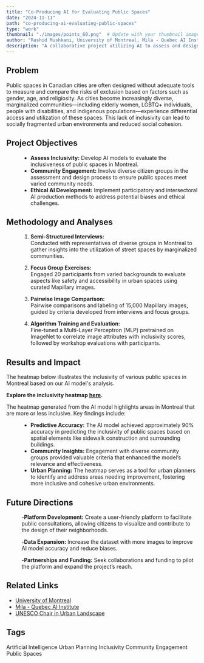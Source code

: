 ```yaml
---
title: "Co-Producing AI for Evaluating Public Spaces"
date: "2024-11-11"
path: "co-producing-ai-evaluating-public-spaces"
type: "work"
thumbnail: "./images/points_60.png"  # Update with your thumbnail image path
author: "Rashid Mushkani, University of Montreal, Mila - Quebec AI Institute"
description: "A collaborative project utilizing AI to assess and design inclusive public spaces in Montreal, integrating community input and ethical AI practices."
---
```


## Problem

Public spaces in Canadian cities are often designed without adequate tools to measure and compare the risks of exclusion based on factors such as gender, age, and religiosity. As cities become increasingly diverse, marginalized communities—including elderly women, LGBTQ+ individuals, people with disabilities, and indigenous populations—experience differential access and utilization of these spaces. This lack of inclusivity can lead to socially fragmented urban environments and reduced social cohesion.

## Project Objectives

<div style="margin-left: 40px;">

- **Assess Inclusivity:** Develop AI models to evaluate the inclusiveness of public spaces in Montreal.
- **Community Engagement:** Involve diverse citizen groups in the assessment and design process to ensure public spaces meet varied community needs.
- **Ethical AI Development:** Implement participatory and intersectoral AI production methods to address potential biases and ethical challenges.

</div>

## Methodology and Analyses

<div style="margin-left: 40px;">

1. **Semi-Structured Interviews:**  
   Conducted with representatives of diverse groups in Montreal to gather insights into the utilization of street spaces by marginalized communities.

2. **Focus Group Exercises:**  
   Engaged 20 participants from varied backgrounds to evaluate aspects like safety and accessibility in urban spaces using curated Mapillary images.

3. **Pairwise Image Comparison:**  
   Pairwise comparisons and labeling of 15,000 Mapillary images, guided by criteria developed from interviews and focus groups.

4. **Algorithm Training and Evaluation:**  
   Fine-tuned a Multi-Layer Perceptron (MLP) pretrained on ImageNet to correlate image attributes with inclusivity scores, followed by workshop evaluations with participants.

</div>

## Results and Impact

The heatmap below illustrates the inclusivity of various public spaces in Montreal based on our AI model's analysis.

**Explore the inclusivity heatmap [here](https://mid-spaces.github.io/landing-page/montreal_folium_heatmap_group_inclusivity.html).**

The heatmap generated from the AI model highlights areas in Montreal that are more or less inclusive. Key findings include:


<div style="margin-left: 40px;">

- **Predictive Accuracy:** The AI model achieved approximately 90% accuracy in predicting the inclusivity of public spaces based on spatial elements like sidewalk construction and surrounding buildings.
- **Community Insights:** Engagement with diverse community groups provided valuable criteria that enhanced the model’s relevance and effectiveness.
- **Urban Planning:** The heatmap serves as a tool for urban planners to identify and address areas needing improvement, fostering more inclusive and cohesive urban environments.

</div>


## Future Directions


<div style="margin-left: 40px;">

-**Platform Development:** Create a user-friendly platform to facilitate public consultations, allowing citizens to visualize and contribute to the design of their neighborhoods.

-**Data Expansion:** Increase the dataset with more images to improve AI model accuracy and reduce biases.

-**Partnerships and Funding:** Seek collaborations and funding to pilot the platform and expand the project’s reach.

</div>


## Related Links

- [University of Montreal](https://www.umontreal.ca/)
- [Mila - Quebec AI Institute](https://mila.quebec/en)
- [UNESCO Chair in Urban Landscape](https://unesco-studio.umontreal.ca/)

## Tags

<div class="tags">
  <span class="tag">Artificial Intelligence</span>
  <span class="tag">Urban Planning</span>
  <span class="tag">Inclusivity</span>
  <span class="tag">Community Engagement</span>
  <span class="tag">Public Spaces</span>
</div>
